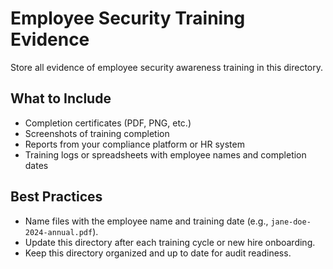 # Employee Security Training Evidence

Store all evidence of employee security awareness training in this directory.

## What to Include
- Completion certificates (PDF, PNG, etc.)
- Screenshots of training completion
- Reports from your compliance platform or HR system
- Training logs or spreadsheets with employee names and completion dates

## Best Practices
- Name files with the employee name and training date (e.g., `jane-doe-2024-annual.pdf`).
- Update this directory after each training cycle or new hire onboarding.
- Keep this directory organized and up to date for audit readiness. 